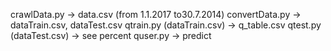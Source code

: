 crawlData.py -> data.csv (from 1.1.2017 to30.7.2014)
convertData.py -> dataTrain.csv, dataTest.csv
qtrain.py (dataTrain.csv) -> q_table.csv
qtest.py (dataTest.csv) -> see percent
quser.py -> predict